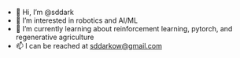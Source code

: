- 👋 Hi, I’m @sddark
- 👀 I’m interested in robotics and AI/ML
- 🌱 I’m currently learning about reinforcement learning, pytorch, and regenerative agriculture
- 📫 I can be reached at sddarkow@gmail.com

<!---
sddark/sddark is a ✨ special ✨ repository because its `README.md` (this file) appears on your GitHub profile.
You can click the Preview link to take a look at your changes.
--->
